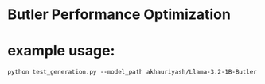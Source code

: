 
# Butler Performance Optimization

# example usage:

```
python test_generation.py --model_path akhauriyash/Llama-3.2-1B-Butler
```